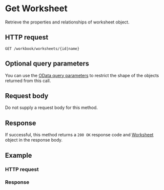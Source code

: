 # Get Worksheet

Retrieve the properties and relationships of worksheet object.
## HTTP request
```http
GET /workbook/worksheets/{id|name}
```

## Optional query parameters
You can use the [OData query parameters](odata-optional-query-parameters.md) to restrict the shape of the objects returned from this call.
## Request body
Do not supply a request body for this method.
## Response
If successful, this method returns a `200 OK` response code and [Worksheet](../resources/worksheet.md) object in the response body.
## Example
### HTTP request
### Response

